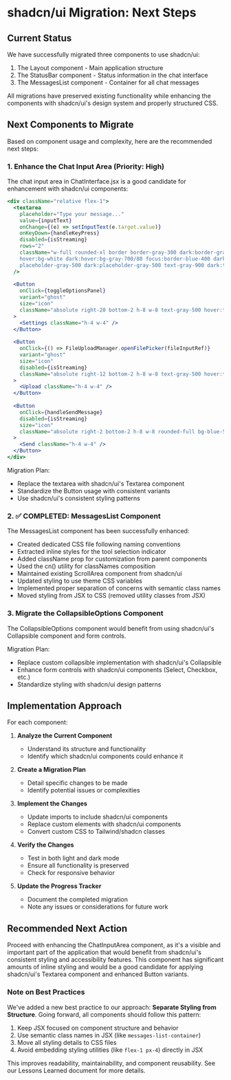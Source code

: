 # shadcn/ui Migration: Next Steps

## Current Status
We have successfully migrated three components to use shadcn/ui:
1. The Layout component - Main application structure
2. The StatusBar component - Status information in the chat interface
3. The MessagesList component - Container for all chat messages

All migrations have preserved existing functionality while enhancing the components with shadcn/ui's design system and properly structured CSS.

## Next Components to Migrate

Based on component usage and complexity, here are the recommended next steps:

### 1. Enhance the Chat Input Area (Priority: High)

The chat input area in ChatInterface.jsx is a good candidate for enhancement with shadcn/ui components:

```jsx
<div className="relative flex-1">
  <textarea
    placeholder="Type your message..."
    value={inputText}
    onChange={(e) => setInputText(e.target.value)}
    onKeyDown={handleKeyPress}
    disabled={isStreaming}
    rows="2"
    className="w-full rounded-xl border border-gray-300 dark:border-gray-700 bg-white/80 dark:bg-gray-800/50 backdrop-blur-sm transition-colors
    hover:bg-white dark:hover:bg-gray-700/80 focus:border-blue-400 dark:focus:border-blue-600 focus:ring focus:ring-blue-200 dark:focus:ring-blue-800 focus:ring-opacity-50
    placeholder-gray-500 dark:placeholder-gray-500 text-gray-900 dark:text-gray-100 py-2 pl-3 pr-12 resize-none"
  />
  
  <Button
    onClick={toggleOptionsPanel}
    variant="ghost"
    size="icon"
    className="absolute right-20 bottom-2 h-8 w-8 text-gray-500 hover:text-blue-500 hover:bg-blue-50 dark:hover:bg-blue-900/30 rounded-full transition-colors"
  >
    <Settings className="h-4 w-4" />
  </Button>
  
  <Button
    onClick={() => FileUploadManager.openFilePicker(fileInputRef)}
    variant="ghost"
    size="icon"
    disabled={isStreaming}
    className="absolute right-12 bottom-2 h-8 w-8 text-gray-500 hover:text-blue-500 hover:bg-blue-50 dark:hover:bg-blue-900/30 rounded-full transition-colors"
  >
    <Upload className="h-4 w-4" />
  </Button>
  
  <Button
    onClick={handleSendMessage}
    disabled={isStreaming}
    size="icon"
    className="absolute right-2 bottom-2 h-8 w-8 rounded-full bg-blue-500 hover:bg-blue-600 transition-colors"
  >
    <Send className="h-4 w-4" />
  </Button>
</div>
```

Migration Plan:
- Replace the textarea with shadcn/ui's Textarea component
- Standardize the Button usage with consistent variants
- Use shadcn/ui's consistent styling patterns

### 2. ✅ COMPLETED: MessagesList Component

The MessagesList component has been successfully enhanced:

- Created dedicated CSS file following naming conventions
- Extracted inline styles for the tool selection indicator
- Added className prop for customization from parent components
- Used the cn() utility for classNames composition
- Maintained existing ScrollArea component from shadcn/ui
- Updated styling to use theme CSS variables
- Implemented proper separation of concerns with semantic class names
- Moved styling from JSX to CSS (removed utility classes from JSX)

### 3. Migrate the CollapsibleOptions Component

The CollapsibleOptions component would benefit from using shadcn/ui's Collapsible component and form controls.

Migration Plan:
- Replace custom collapsible implementation with shadcn/ui's Collapsible
- Enhance form controls with shadcn/ui components (Select, Checkbox, etc.)
- Standardize styling with shadcn/ui design patterns

## Implementation Approach

For each component:

1. **Analyze the Current Component**
   - Understand its structure and functionality
   - Identify which shadcn/ui components could enhance it

2. **Create a Migration Plan**
   - Detail specific changes to be made
   - Identify potential issues or complexities

3. **Implement the Changes**
   - Update imports to include shadcn/ui components
   - Replace custom elements with shadcn/ui components
   - Convert custom CSS to Tailwind/shadcn classes

4. **Verify the Changes**
   - Test in both light and dark mode
   - Ensure all functionality is preserved
   - Check for responsive behavior

5. **Update the Progress Tracker**
   - Document the completed migration
   - Note any issues or considerations for future work

## Recommended Next Action

Proceed with enhancing the ChatInputArea component, as it's a visible and important part of the application that would benefit from shadcn/ui's consistent styling and accessibility features. This component has significant amounts of inline styling and would be a good candidate for applying shadcn/ui's Textarea component and enhanced Button variants.

### Note on Best Practices

We've added a new best practice to our approach: **Separate Styling from Structure**. Going forward, all components should follow this pattern:

1. Keep JSX focused on component structure and behavior
2. Use semantic class names in JSX (like `messages-list-container`)
3. Move all styling details to CSS files
4. Avoid embedding styling utilities (like `flex-1 px-4`) directly in JSX

This improves readability, maintainability, and component reusability. See our Lessons Learned document for more details.